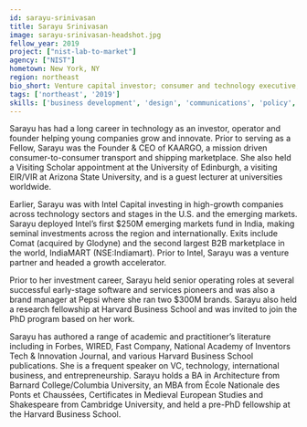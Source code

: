 ```yaml
---
id: sarayu-srinivasan
title: Sarayu Srinivasan
image: sarayu-srinivasan-headshot.jpg
fellow_year: 2019
project: ["nist-lab-to-market"]
agency: ["NIST"]
hometown: New York, NY
region: northeast
bio_short: Venture capital investor; consumer and technology executive; founder and CEO. Worked at KAARGO, University of Edinburgh, Intel Capital, Pepsi, Harvard Business School.
tags: ['northeast', '2019']
skills: ['business development', 'design', 'communications', 'policy', 'product']
---
```


Sarayu has had a long career in technology as an investor, operator and founder helping young companies grow and innovate. Prior to serving as a Fellow, Sarayu was the Founder & CEO of KAARGO, a mission driven consumer-to-consumer transport and shipping marketplace. She also held a Visiting Scholar appointment at the University of Edinburgh, a visiting EIR/VIR at Arizona State University, and is a guest lecturer at universities worldwide.

Earlier, Sarayu was with Intel Capital investing in high-growth companies across technology sectors and stages in the U.S. and the emerging markets.  Sarayu deployed Intel’s first $250M emerging markets fund in India, making seminal investments across the region and internationally. Exits include Comat (acquired by Glodyne) and the second largest B2B marketplace in the world, IndiaMART (NSE:Indiamart). Prior to Intel, Sarayu was a venture partner and headed a growth accelerator.

Prior to her investment career, Sarayu held senior operating roles at several successful early-stage software and services pioneers and was also a brand manager at Pepsi where she ran two $300M brands. Sarayu also held a research fellowship at Harvard Business School and was invited to join the PhD program based on her work.

Sarayu has authored a range of academic and practitioner’s literature including in Forbes, WIRED, Fast Company, National Academy of Inventors Tech & Innovation Journal, and various Harvard Business School publications. She is a frequent speaker on VC, technology, international business, and entrepreneurship. Sarayu holds a BA in Architecture from Barnard College/Columbia University, an MBA from École Nationale des Ponts et Chaussées, Certificates in Medieval European Studies and Shakespeare from Cambridge University, and held a pre-PhD fellowship at the Harvard Business School.

